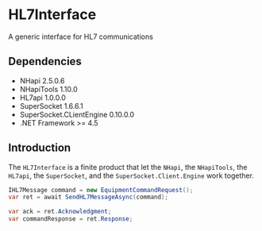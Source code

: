 # HL7Interface
A generic interface for HL7 communications

## Dependencies
* NHapi 2.5.0.6
* NHapiTools 1.10.0
* HL7api 1.0.0.0
* SuperSocket 1.6.6.1
* SuperSocket.CLientEngine 0.10.0.0
* .NET Framework >= 4.5

## Introduction 

The `HL7Interface` is a finite product that let the `NHapi`, the `NHapiTools`, the `HL7api`, the `SuperSocket`, and the `SuperSocket.Client.Engine` work together. 

~~~csharp
IHL7Message command = new EquipmentCommandRequest();
var ret = await SendHL7MessageAsync(command);

var ack = ret.Acknowledgment;
var commandResponse = ret.Response;
~~~